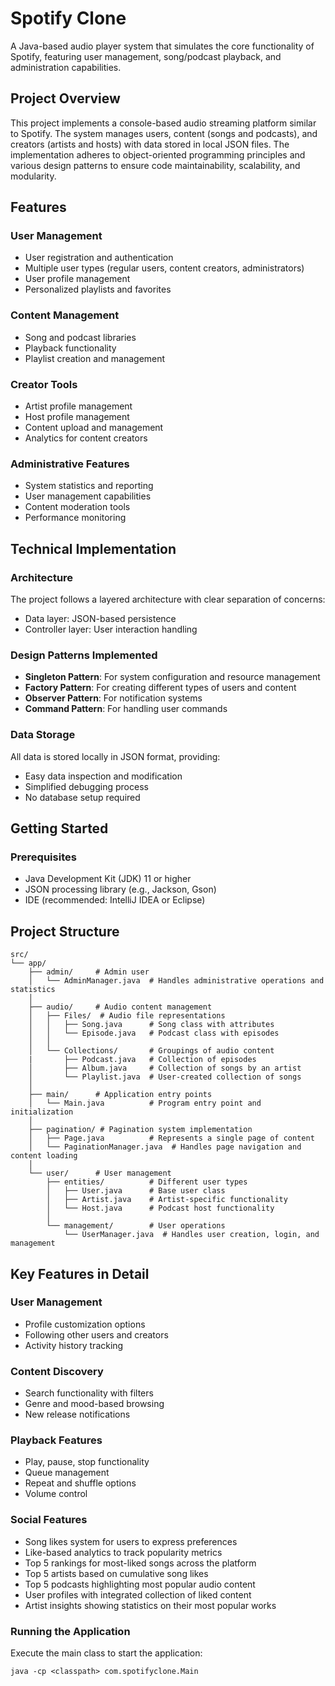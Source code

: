 # Spotify Clone

A Java-based audio player system that simulates the core functionality of Spotify, featuring user management, song/podcast playback, and administration capabilities.

## Project Overview

This project implements a console-based audio streaming platform similar to Spotify. The system manages users, content (songs and podcasts), and creators (artists and hosts) with data stored in local JSON files. The implementation adheres to object-oriented programming principles and various design patterns to ensure code maintainability, scalability, and modularity.

## Features

### User Management
- User registration and authentication
- Multiple user types (regular users, content creators, administrators)
- User profile management
- Personalized playlists and favorites

### Content Management
- Song and podcast libraries
- Playback functionality
- Playlist creation and management

### Creator Tools
- Artist profile management
- Host profile management
- Content upload and management
- Analytics for content creators

### Administrative Features
- System statistics and reporting
- User management capabilities
- Content moderation tools
- Performance monitoring

## Technical Implementation

### Architecture
The project follows a layered architecture with clear separation of concerns:
- Data layer: JSON-based persistence
- Controller layer: User interaction handling

### Design Patterns Implemented
- **Singleton Pattern**: For system configuration and resource management
- **Factory Pattern**: For creating different types of users and content
- **Observer Pattern**: For notification systems
- **Command Pattern**: For handling user commands

### Data Storage
All data is stored locally in JSON format, providing:
- Easy data inspection and modification
- Simplified debugging process
- No database setup required

## Getting Started

### Prerequisites
- Java Development Kit (JDK) 11 or higher
- JSON processing library (e.g., Jackson, Gson)
- IDE (recommended: IntelliJ IDEA or Eclipse)

## Project Structure
```
src/
└── app/           
    ├── admin/     # Admin user
    │   └── AdminManager.java  # Handles administrative operations and statistics
    │
    ├── audio/     # Audio content management
    │   ├── Files/  # Audio file representations
    │   │   ├── Song.java      # Song class with attributes
    │   │   └── Episode.java   # Podcast class with episodes
    │   │
    │   └── Collections/       # Groupings of audio content
    |       ├── Podcast.java   # Collection of episodes
    │       ├── Album.java     # Collection of songs by an artist
    │       └── Playlist.java  # User-created collection of songs
    │
    ├── main/      # Application entry points
    │   └── Main.java          # Program entry point and initialization
    │
    ├── pagination/ # Pagination system implementation
    │   ├── Page.java          # Represents a single page of content
    │   └── PaginationManager.java  # Handles page navigation and content loading
    │
    └── user/      # User management
        ├── entities/          # Different user types
        │   ├── User.java      # Base user class
        │   ├── Artist.java    # Artist-specific functionality
        │   └── Host.java      # Podcast host functionality
        │
        └── management/        # User operations
            └── UserManager.java  # Handles user creation, login, and management
```

## Key Features in Detail

### User Management
- Profile customization options
- Following other users and creators
- Activity history tracking

### Content Discovery
- Search functionality with filters
- Genre and mood-based browsing
- New release notifications

### Playback Features
- Play, pause, stop functionality
- Queue management
- Repeat and shuffle options
- Volume control

### Social Features
- Song likes system for users to express preferences
- Like-based analytics to track popularity metrics
- Top 5 rankings for most-liked songs across the platform
- Top 5 artists based on cumulative song likes
- Top 5 podcasts highlighting most popular audio content
- User profiles with integrated collection of liked content
- Artist insights showing statistics on their most popular works

### Running the Application
Execute the main class to start the application:
```
java -cp <classpath> com.spotifyclone.Main
```
